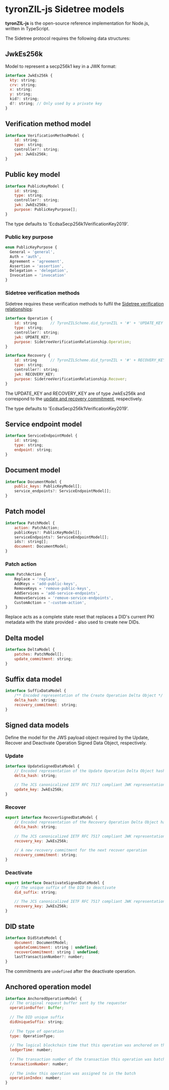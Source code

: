 # tyronZIL-js Sidetree models

**tyronZIL-js** is the open-source reference implementation for Node.js, written in TypeScript.

The Sidetree protocol requires the following data structures:

## JwkEs256k

Model to represent a secp256k1 key in a JWK format:

```js
interface JwkEs256k {
  kty: string;
  crv: string;
  x: string;
  y: string;
  kid?: string;
  d?: string; // Only used by a private key
}
```

## Verification method model

```js
interface VerificationMethodModel {
    id: string;
    type: string;
    controller?: string;
    jwk: JwkEs256k;
}
```

## Public key model

```js
interface PublicKeyModel {
    id: string;
    type: string;
    controller?: string;
    jwk: JwkEs256k;
    purpose: PublicKeyPurpose[];
}
```

The type defaults to 'EcdsaSecp256k1VerificationKey2019'.

### Public key purpose

```js
enum PublicKeyPurpose {
  General = 'general',
  Auth = 'auth',
  Agreement = 'agreement',
  Assertion = 'assertion',
  Delegation = 'delegation',
  Invocation = 'invocation'
}
```

### Sidetree verification methods

Sidetree requires these verification methods to fulfil the [Sidetree verification relationships](../sidetree.md#sidetree-verification-relationships):

```js
interface Operation {
    id: string      // TyronZILScheme.did_tyronZIL + '#' + 'UPDATE_KEY';
    type: string;
    controller?: string;
    jwk: UPDATE_KEY;
    purpose: SidetreeVerificationRelationship.Operation;
}

interface Recovery {
    id: string      // TyronZILScheme.did_tyronZIL + '#' + RECOVERY_KEY;
    type: string;
    controller?: string;
    jwk: RECOVERY_KEY;
    purpose: SidetreeVerificationRelationship.Recover;
}
```

The UPDATE_KEY and RECOVERY_KEY are of type JwkEs256k and correspond to the [update and recovery commitment](../sidetree.md#public-key-commitment), respectively.

The type defaults to 'EcdsaSecp256k1VerificationKey2019'.

## Service endpoint model

```js
interface ServiceEndpointModel {
    id: string;
    type: string;
    endpoint: string;
}
```

## Document model

```js
interface DocumentModel {
    public_keys: PublicKeyModel[];
    service_endpoints?: ServiceEndpointModel[];
}
```

## Patch model

```js
interface PatchModel {
    action: PatchAction;
    publicKeys?: PublicKeyModel[];
    serviceEndpoints?: ServiceEndpointModel[];
    ids?: string[];
    document: DocumentModel;
}
```

### Patch action

```js
enum PatchAction {
    Replace = 'replace',
    AddKeys = 'add-public-keys',
    RemoveKeys = 'remove-public-keys',
    AddServices = 'add-service-endpoints',
    RemoveServices = 'remove-service-endpoints',
    CustomAction = '-custom-action',
}
```

Replace acts as a complete state reset that replaces a DID's current PKI metadata with the state provided - also used to create new DIDs.

## Delta model

```js
interface DeltaModel {
    patches: PatchModel[];
    update_commitment: string;
}
```

## Suffix data model

```js
interface SuffixDataModel {
    /** Encoded representation of the Create Operation Delta Object */
    delta_hash: string;
    recovery_commitment: string;
}
```

## Signed data models

Define the model for the JWS payload object required by the Update, Recover and Deactivate Operation Signed Data Object, respectively.

### Update

```js
interface UpdateSignedDataModel {
    // Encoded representation of the Update Operation Delta Object hash
    delta_hash: string;
    
    // The JCS canonicalized IETF RFC 7517 compliant JWK representation matching the previous update commitment value
    update_key: JwkEs256k;
}
```

### Recover

```js
export interface RecoverSignedDataModel {
    // Encoded representation of the Recovery Operation Delta Object hash
    delta_hash: string;
    
    // The JCS canonicalized IETF RFC 7517 compliant JWK representation matching the previous recovery commitment value
    recovery_key: JwkEs256k;
    
    // A new recovery commitment for the next recover operation
    recovery_commitment: string;
}
```

### Deactivate

```js
export interface DeactivateSignedDataModel {
    // The unique suffix of the DID to deactivate
    did_suffix: string;

    // The JCS canonicalized IETF RFC 7517 compliant JWK representation matching the previous recovery commitment value
    recovery_key: JwkEs256k;
}
```

## DID state

```js
interface DidStateModel {
    document: DocumentModel;
    updateCommitment: string | undefined;
    recoverCommitment: string | undefined;
    lastTransactionNumber?: number;
}
```

The commitments are ```undefined``` after the deactivate operation.

## Anchored operation model

```js
interface AnchoredOperationModel {
  // The original request buffer sent by the requester
  operationBuffer: Buffer;
  
  // The DID unique suffix
  didUniqueSuffix: string;
  
  // The type of operation
  type: OperationType;
  
  // The logical blockchain time that this operation was anchored on the blockchain
  ledgerTime: number;
  
  // The transaction number of the transaction this operation was batched within
  transactionNumber: number;
  
  // The index this operation was assigned to in the batch
  operationIndex: number;
}
```
